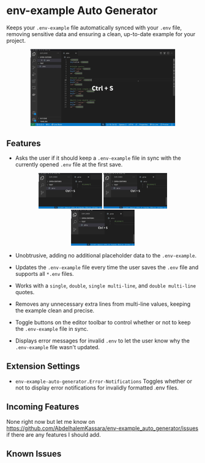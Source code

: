 # env-example Auto Generator
Keeps your `.env-example` file automatically synced with your `.env` file, removing sensitive data and ensuring a clean, up-to-date example for your project.

<div style="text-align: center;  margin: 0 auto;">
  <img src="https://raw.githubusercontent.com/AbdelhalemKassara/env-example_auto_generator/refs/heads/main/demo%20videos/main%20demo/main%20demo(sharex%20output).gif?raw=true" width="75%" />
</div>

## Features

* Asks the user if it should keep a `.env-example` file in sync with the currently opened `.env` file at the first save.
<div style="text-align: center;  margin: 0 auto;">
  <img src="https://github.com/AbdelhalemKassara/env-example_auto_generator/blob/main/demo%20videos/prompt/yes%20-%202/yes.gif?raw=true" width="33%" />
  <img src="https://github.com/AbdelhalemKassara/env-example_auto_generator/blob/main/demo%20videos/prompt/no/no.gif?raw=true" width="33%" />
  <img src="https://github.com/AbdelhalemKassara/env-example_auto_generator/blob/main/demo%20videos/prompt/x/x.gif?raw=true" width="33%" />
</div>

* Unobtrusive, adding no additional placeholder data to the `.env-example`. 
* Updates the `.env-example` file every time the user saves the `.env` file and supports all `*.env` files.
* Works with a `single`, `double`, `single multi-line`, and `double multi-line` quotes.
* Removes any unnecessary extra lines from multi-line values, keeping the example clean and precise.

* Toggle buttons on the editor toolbar to control whether or not to keep the `.env-example` file in sync.
* Displays error messages for invalid `.env` to let the user know why the `.env-example` file wasn't updated.

## Extension Settings
* `env-example-auto-generator.Error-Notifications` Toggles whether or not to display error notifications for invalidly formatted .env files.

## Incoming Features
None right now but let me know on https://github.com/AbdelhalemKassara/env-example_auto_generator/issues if there are any features I should add.

## Known Issues
